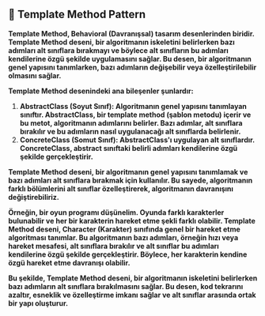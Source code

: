 ## :diamond_shape_with_a_dot_inside: Template Method Pattern

**Template Method, Behavioral (Davranışsal) tasarım desenlerinden biridir. Template Method deseni, bir algoritmanın iskeletini belirlerken bazı adımları alt sınıflara bırakmayı ve böylece alt sınıfların bu adımları kendilerine özgü şekilde uygulamasını sağlar. Bu desen, bir algoritmanın genel yapısını tanımlarken, bazı adımların değişebilir veya özelleştirilebilir olmasını sağlar.**

**Template Method desenindeki ana bileşenler şunlardır:**

1. **AbstractClass (Soyut Sınıf): Algoritmanın genel yapısını tanımlayan sınıftır. AbstractClass, bir template method (şablon metodu) içerir ve bu metot, algoritmanın adımlarını belirler. Bazı adımlar, alt sınıflara bırakılır ve bu adımların nasıl uygulanacağı alt sınıflarda belirlenir.**
2. **ConcreteClass (Somut Sınıf): AbstractClass'ı uygulayan alt sınıflardır. ConcreteClass, abstract sınıftaki belirli adımları kendilerine özgü şekilde gerçekleştirir.**

**Template Method deseni, bir algoritmanın genel yapısını tanımlamak ve bazı adımları alt sınıflara bırakmak için kullanılır. Bu sayede, algoritmanın farklı bölümlerini alt sınıflar özelleştirerek, algoritmanın davranışını değiştirebiliriz.**

**Örneğin, bir oyun programı düşünelim. Oyunda farklı karakterler bulunabilir ve her bir karakterin hareket etme şekli farklı olabilir. Template Method deseni, Character (Karakter) sınıfında genel bir hareket etme algoritması tanımlar. Bu algoritmanın bazı adımları, örneğin hızı veya hareket mesafesi, alt sınıflara bırakılır ve alt sınıflar bu adımları kendilerine özgü şekilde gerçekleştirir. Böylece, her karakterin kendine özgü hareket etme davranışı olabilir.**

**Bu şekilde, Template Method deseni, bir algoritmanın iskeletini belirlerken bazı adımların alt sınıflara bırakılmasını sağlar. Bu desen, kod tekrarını azaltır, esneklik ve özelleştirme imkanı sağlar ve alt sınıflar arasında ortak bir yapı oluşturur.**